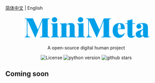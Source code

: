 [简体中文](README.md) | English

<div align="center">
  <img src="docs/images/title.png" width = "400" />

A open-source digital human project

![License](https://img.shields.io/badge/license-MIT-blue.svg)
![python version](https://img.shields.io/badge/python-3.7+-orange.svg)
![github stars](https://img.shields.io/github/stars/minivision-ai/MiniMeta.svg?style=flat)

</div>

## Coming soon

